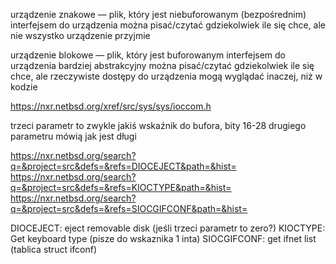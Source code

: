 urządzenie znakowe — plik, który jest niebuforowanym (bezpośrednim) interfejsem do urządzenia
można pisać/czytać gdziekolwiek ile się chce, ale nie wszystko urządzenie przyjmie

urządzenie blokowe — plik, który jest buforowanym interfejsem do urządzenia
bardziej abstrakcyjny
można pisać/czytać gdziekolwiek ile się chce, ale rzeczywiste dostępy do urządzenia
mogą wyglądać inaczej, niż w kodzie

https://nxr.netbsd.org/xref/src/sys/sys/ioccom.h

trzeci parametr to zwykle jakiś wskaźnik do bufora,
bity 16-28 drugiego parametru mówią jak jest długi

https://nxr.netbsd.org/search?q=&project=src&defs=&refs=DIOCEJECT&path=&hist=
https://nxr.netbsd.org/search?q=&project=src&defs=&refs=KIOCTYPE&path=&hist=
https://nxr.netbsd.org/search?q=&project=src&defs=&refs=SIOCGIFCONF&path=&hist=

DIOCEJECT: eject removable disk (jeśli trzeci parametr to zero?)
KIOCTYPE: Get keyboard type (pisze do wskaznika 1 inta)
SIOCGIFCONF: get ifnet list (tablica struct ifconf)




